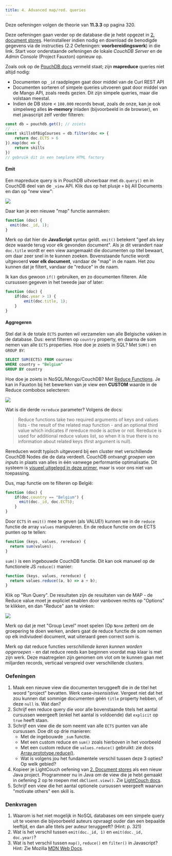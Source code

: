 ```yaml
---
title: 4. Advanced map/red. queries
---
```


Deze oefeningen volgen de theorie van **11.3.3** op pagina 320.

Deze oefeningen gaan verder op de database die je hebt opgezet in [2. document stores](/db-course/nosql/documentstores). Herinstalleer indien nodig en download de benodigde gegevens via de instructies (2.2 Oefeningen: **voorbereidingswerk**) in die link. Start voor onderstaande oefeningen de lokale _CouchDB Server_ en de _Admin Console_ (Project Fauxton) opnieuw op. 

Zoals ook op de [PouchDB docs](https://pouchdb.com/guides/queries.html) vermeld staat; zijn **mapreduce** queries niet altijd nodig:

- Documenten op `_id` raadplegen gaat door middel van de Curl REST API
- Documenten sorteren of simpele queries uitvoeren gaat door middel van de Mango API, zoals reeds gezien. Dit zijn simpele queries, maar die volstaan meestal.
- Indien de DB store < `100.000` records bevat, zoals de onze, kan je ook simpelweg alles **in-memory** inladen (bijvoorbeeld in de browser), en met javascript zelf verder filteren:

```javascript
const db = pouchdb.get(); // zoiets
// ...
const skillsOfBigCourses = db.filter(doc => {
    return doc.ECTS > 6
}).map(doc => {
    return skills
})
// gebruik dit in een template HTML factory
```

#### Emit

Een mapreduce query is in PouchDB uitvoerbaar met `db.query()` en in CouchDB deel van de `_view` API. Klik dus op het plusje `+` bij All Documents en dan op "new view":

![](/img/couchview.jpg)

Daar kan je een nieuwe "map" functie aanmaken:

```javascript
function (doc) {
  emit(doc._id, 1);
}
```

Merk op dat hier de **JavaScript** syntax geldt. `emit()` betekent "geef als key deze waarde terug voor elk gevonden document". Als je dit verandert naar `doc.title` wordt er een view aangemaakt die documenten op titel bewaart, om daar zeer snel in te kunnen zoeken. Bovenstaande functie wordt uitgevoerd **voor elk document**, vandaar de "map" in de naam. Het zou kunnen dat je filtert, vandaar de "reduce" in de naam. 

Ik kan dus gewoon `if()` gebruiken, en zo documenten filteren. Alle cursussen gegeven in het tweede jaar of later:

```javascript
function (doc) {
    if(doc.year > 1) {
        emit(doc.title, 1);
    }
}
```

#### Aggregeren

Stel dat ik de totale `ECTS` punten wil verzamelen van alle Belgische vakken in de database. Dus: eerst filteren op `country` property, en daarna de som nemen van alle `ECTS` properties. Hoe doe je zoiets in SQL? Met `SUM()` en `GROUP BY`:

```sql
SELECT SUM(ECTS) FROM courses
WHERE country = "Belgium"
GROUP BY country
```

Hoe doe je zoiets in NoSQL/Mongo/CouchDB? Met [Reduce Functions](http://127.0.0.1:5984/_utils/docs/ddocs/ddocs.html#reduce-and-rereduce-functions). Je kan in Fauxton bij het bewerken van je view een **CUSTOM** waarde in de Reduce combobox selecteren:

![](/img/couchreduce.jpg)

Wat is die derde `rereduce` parameter? Volgens de docs:

> Reduce functions take two required arguments of keys and values lists - the result of the related map function - and an optional third value which indicates if rereduce mode is active or not. Rereduce is used for additional reduce values list, so when it is true there is no information about related keys (first argument is null).

Rereducen wordt typisch uitgevoerd bij een cluster met verschillende CouchDB Nodes die de data verdeelt. CouchDB ontvangt _groepen van inputs_ in plaats van alles in één vanwege performantie optimalisatie. Dit systeem is [visueel uitgelegd in deze primer](https://blog.pablobm.com/2019/07/18/map-reduce-with-couchdb-a-visual-primer.html), maar is voor ons niet van toepassing.

Dus, map functie om te filteren op België:

```javascript
function (doc) {
    if(doc.country == "Belgium") {
      emit(doc._id, doc.ECTS);
    }
}
```

Door `ECTS` in `emit()` mee te geven (als VALUE!) kunnen we in de `reduce` functie de array `values` manipuleren. En de reduce functie om de ECTS punten op te tellen:

```javascript
function (keys, values, rereduce) { 
  return sum(values);
}
```

`sum()` is een ingebouwde CouchDB functie. Dit kan ook manueel op de functionele JS `reduce()` manier:

```javascript
function (keys, values, rereduce) { 
  return values.reduce((a, b) => a + b);
}
````

Klik op "Run Query". De resultaten zijn de resultaten van de MAP - de Reduce value moet je expliciet enablen door vanboven rechts op "Options" te klikken, en dan "Reduce" aan te vinken:

![](/img/queryreduce.jpg)

Merk op dat je met "Group Level" moet spelen (Op `None` zetten) om de groepering te doen werken, anders gaat de reduce functie de som nemen op elk indiviudeel document, wat uiteraard geen correct som is. 

Merk op dat reduce functies _verschillende keren kunnen worden opgeroepen_ - en dat reduce reeds kan beginnen voordat map klaar is met zijn werk. Deze maatregelen zijn genomen om vlot om te kunnen gaan met miljarden records, verticaal verspreid over verschillende clusters. 

### Oefeningen

1. Maak een nieuwe view die documenten teruggeeft die in de titel het woord "project" bevatten. Werk case-_insensistive_. Vergeet niet dat het zou kunnen dat sommige documenten géén `title` property hebben, of deze `null` is. Wat dan? 
2. Schrijf een reduce query die voor alle bovenstaande titels het aantal cursussen weergeeft (enkel het aantal is voldoende) dat `explicit` op `true` heeft staan. 
3. Schrijf een view die de som neemt van alle `ECTS` punten van alle cursussen. Doe dit op drie manieren:
    - Met de ingebouwde `_sum` functie.
    - Met een custom reduce en `sum()` zoals hierboven in het voorbeeld
    - Met een custom reduce die `values.reduce()` gebruikt: zie docs [Array.prototype.reduce()](https://developer.mozilla.org/en-US/docs/Web/JavaScript/Reference/Global_Objects/Array/Reduce).
    - Wat is volgens jou het fundamentele verschil tussen deze 3 opties? Op welk gebied? 
4. Kopieer je LightCouch oefening van [2. Document stores](/db-course/nosql/documentstores) als een nieuw Java project. Programmeer nu in Java om de view die je hebt gemaakt in oefening 2 op te roepen met `dbClient.view()`. Zie [LightCouch docs](http://www.lightcouch.org/getstarted.html).
5. Schrijf een view die het aantal optionele cursussen weergeeft waarvan "motivate others" een skill is. 

### Denkvragen

1. Waarom is het niet mogelijk in NoSQL databases om een simpele query uit te voeren die bijvoorbeeld auteurs opvraagt ouder dan een bepaalde leeftijd, en dan alle titels per auteur teruggeeft? (Hint: p. 321)
2. Wat is het verschil tussen `emit(doc._id, 1)` en `emit(doc._id, doc.year)`?
3. Wat is het verschil tussen `map()`, `reduce()` en `filter()` in Javascript? Hint: Zie Mozilla [MDN Web Docs](https://developer.mozilla.org/en-US/docs/Web/JavaScript/Reference/Global_Objects/Array/filter). 
